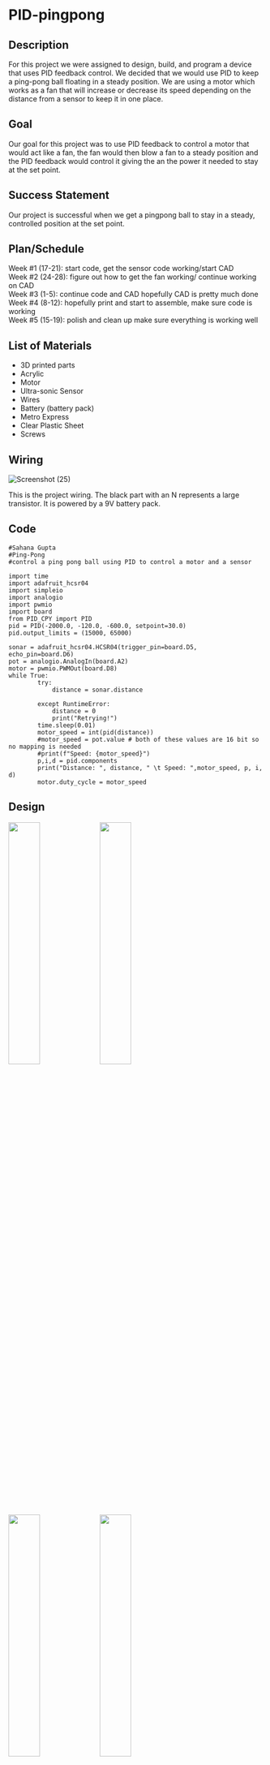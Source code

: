 # PID-pingpong
## Description 
For this project we were assigned to design, build, and program a device that uses PID feedback control. We decided that we would use PID to keep a ping-pong ball floating in a steady position. We are using a motor which works as a fan that will increase or decrease its speed depending on the distance from a sensor to keep it in one place.

## Goal 
Our goal for this project was to use PID feedback to control a motor that would act like a fan, the fan would then blow a fan to a steady position and the PID feedback would control it giving the an the power it needed to stay at the set point. 

## Success Statement 
Our project is successful when we get a pingpong ball to stay in a steady, controlled position at the set point. 

## Plan/Schedule 
Week #1 (17-21): start code, get the sensor code working/start CAD                                                                                                       
Week #2 (24-28): figure out how to get the fan working/ continue working on CAD                                                                                           
Week #3 (1-5): continue code and CAD hopefully CAD is pretty much done                                                                                                   
Week #4 (8-12): hopefully print and start to assemble, make sure code is working                                                                                         
Week #5 (15-19): polish and clean up make sure everything is working well


## List of Materials 
- 3D printed parts
- Acrylic 
- Motor 
- Ultra-sonic Sensor 
- Wires
- Battery (battery pack) 
- Metro Express
- Clear Plastic Sheet 
- Screws

## Wiring 

![Screenshot (25)](https://github.com/sgupta70/PID-pingpong/assets/71406905/04454624-fa24-459b-b9da-c3982919b143)

This is the project wiring. The black part with an N represents a large transistor. It is powered by a 9V battery pack.

## Code 
```
#Sahana Gupta 
#Ping-Pong 
#control a ping pong ball using PID to control a motor and a sensor 

import time
import adafruit_hcsr04
import simpleio
import analogio
import pwmio
import board
from PID_CPY import PID
pid = PID(-2000.0, -120.0, -600.0, setpoint=30.0)
pid.output_limits = (15000, 65000)

sonar = adafruit_hcsr04.HCSR04(trigger_pin=board.D5, echo_pin=board.D6)
pot = analogio.AnalogIn(board.A2)
motor = pwmio.PWMOut(board.D8)
while True:
        try:
            distance = sonar.distance

        except RuntimeError:
            distance = 0
            print("Retrying!")
        time.sleep(0.01)
        motor_speed = int(pid(distance))
        #motor_speed = pot.value # both of these values are 16 bit so no mapping is needed
        #print(f"Speed: {motor_speed}")
        p,i,d = pid.components
        print("Distance: ", distance, " \t Speed: ",motor_speed, p, i, d)
        motor.duty_cycle = motor_speed

```


## Design 
 <img src="https://github.com/sgupta70/PID-pingpong/assets/71406905/65cda6bc-3e93-4228-a363-448829e8bec3.png" style ="width:35%">
 <img src="https://github.com/sgupta70/PID-pingpong/assets/71406905/7cac6e90-337f-4b94-970d-05e035b17bbe.png" style ="width:35%">
 <img src="https://github.com/sgupta70/PID-pingpong/assets/71406905/ca4ff236-7ea3-4e36-bf20-3890e58e26d8.png" style ="width:35%">
 <img src="https://github.com/sgupta70/PID-pingpong/assets/71406905/3f73d7a6-bd4f-4708-8dad-660b59d8a7e2.png" style ="width:35%">
 
 [Link to OnShape document](https://cvilleschools.onshape.com/documents/dff44fc98d8d4c4a7a1a7dcc/w/483d116250ae88e43d19ab31/e/f060f7d074c5ca5ca4689b35)

## Pictures

 <img src="https://github.com/sgupta70/PID-pingpong/assets/71406905/d5d351da-aad7-45b3-ad70-eadce99d5755.png" style ="width:50%">
 
 This is a picture of the full design printed, wired, and put together.
 
![ezgif com-gif-maker (1)](https://github.com/sgupta70/PID-pingpong/assets/71406905/c0947d23-c654-4633-b2e8-995993a2d52a)

This is a video of the design, code, and wiring working to keep the ball in a steady position. The position is marked by the two orange rings around the outside of the tube.

## Problems/Limitations

Starting this porject we had a pretty set idea on what we wanted to do, originally we were gonna use a computer fan but we realized that it wouldn't be strong enough to lift the ping-pong ball. This wasn't a huge problem because Mr. Dierof gave us a fan that he made whihc was very strong. We did have to switch our CAD design a little bit but it wasn't terrible. On the code side of things I started with using old code that I had already used for past projects for the potentiometer and ultra-sonic sensor. This helped a lot and once I was able to get the fan working everything came pretty easy. It was our first time using PID so it ws a little hard to understand in the beginning but by the end we were able to get the correct values to keep the ball steady. 


## Reflection

This project was pretty simple to design and build, but our first main issue was not having a fan that was strong enough to lift the ball. This was fixed with [Mr.Deirof's fan design](https://cvilleschools.onshape.com/documents/a12315ff8814f391ded597a0/w/01d64ee189f5fd2a55fd9170/e/7d11469ab6277ca4e45af74b) on Onshape, and creating a custom nosel to attach the tube to the fan. Due to the tube causing the fan to not be able to balance and stand on its own, we designed a base with feet to help support and stablize it. The hardest part of this assignment was the code. After figuring out how to get the DC motor (the fan motor) to change speed using a potentiometer, we attached an untrasonic sensor to the top, reading and printing the distance of the ball. The hardest part was figuring out how to connect the motor speed with the read distance using PID. After getting lots of help from the internet and our teachers, we were able to get the PID added. This code prints the fan speed adn the distance of the ball in the tube. With all of the knowlage we gained on this project, making something similar to it again will be much easier. We are overall very happy with how presise this project turned out. 

